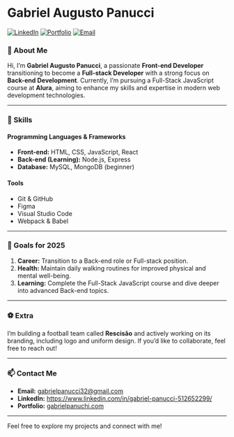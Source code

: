 # Gabriel Augusto Panucci

[![LinkedIn](https://img.shields.io/badge/LinkedIn-Profile-blue?logo=linkedin)](https://www.linkedin.com/in/gabriel-panucci/)
[![Portfolio](https://img.shields.io/badge/Portfolio-Website-lightgrey)](#)
[![Email](https://img.shields.io/badge/Email-Contact-red?logo=gmail)](mailto:your.email@example.com)

### 👋 About Me

Hi, I’m **Gabriel Augusto Panucci**, a passionate **Front-end Developer** transitioning to become a **Full-stack Developer** with a strong focus on **Back-end Development**. Currently, I’m pursuing a Full-Stack JavaScript course at **Alura**, aiming to enhance my skills and expertise in modern web development technologies.

---

### 🚀 Skills

#### Programming Languages & Frameworks
- **Front-end:** HTML, CSS, JavaScript, React
- **Back-end (Learning):** Node.js, Express
- **Database:** MySQL, MongoDB (beginner)

#### Tools
- Git & GitHub
- Figma
- Visual Studio Code
- Webpack & Babel

---

### 🎯 Goals for 2025
1. **Career:** Transition to a Back-end role or Full-stack position.
2. **Health:** Maintain daily walking routines for improved physical and mental well-being.
3. **Learning:** Complete the Full-Stack JavaScript course and dive deeper into advanced Back-end topics.

---

### ⚽ Extra
I’m building a football team called **Rescisão** and actively working on its branding, including logo and uniform design. If you’d like to collaborate, feel free to reach out!

---

### 📫 Contact Me
- **Email:** gabrielpanucci32@gmail.com
- **LinkedIn:** https://www.linkedin.com/in/gabriel-panucci-512652299/
- **Portfolio:** [gabrielpanuchi.com](#)

---

Feel free to explore my projects and connect with me!
